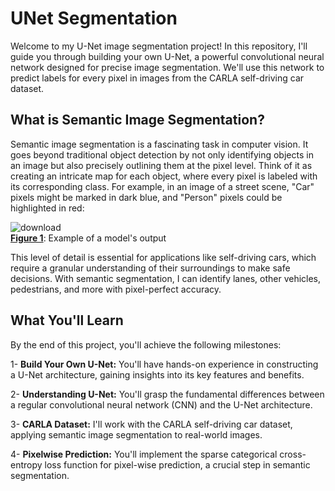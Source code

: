 # UNet Segmentation
Welcome to my U-Net image segmentation project! In this repository, I'll guide you through building your own U-Net, a powerful convolutional neural network designed for precise image segmentation. We'll use this network to predict labels for every pixel in images from the CARLA self-driving car dataset.

## What is Semantic Image Segmentation?
Semantic image segmentation is a fascinating task in computer vision. It goes beyond traditional object detection by not only identifying objects in an image but also precisely outlining them at the pixel level. Think of it as creating an intricate map for each object, where every pixel is labeled with its corresponding class. For example, in an image of a street scene, "Car" pixels might be marked in dark blue, and "Person" pixels could be highlighted in red:

![download](https://github.com/hamidrezayaghobi/Deep-Learning-Grad-HW02-UNet-Segmentation/assets/59170724/4e48f2f8-782d-4152-82ef-4dcada0a2221) </br>
<u><b>Figure 1</u></b>: Example of a model's output<be>

This level of detail is essential for applications like self-driving cars, which require a granular understanding of their surroundings to make safe decisions. With semantic segmentation, I can identify lanes, other vehicles, pedestrians, and more with pixel-perfect accuracy.

## What You'll Learn
By the end of this project, you'll achieve the following milestones:

1- **Build Your Own U-Net:** You'll have hands-on experience in constructing a U-Net architecture, gaining insights into its key features and benefits.

2- **Understanding U-Net:** You'll grasp the fundamental differences between a regular convolutional neural network (CNN) and the U-Net architecture.

3- **CARLA Dataset:** I'll work with the CARLA self-driving car dataset, applying semantic image segmentation to real-world images.

4- **Pixelwise Prediction:** You'll implement the sparse categorical cross-entropy loss function for pixel-wise prediction, a crucial step in semantic segmentation.
